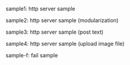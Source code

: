 sample1: http server sample

sample2: http server sample	(modularization)

sample3: http server sample (post text)

sample4: http server sample (upload image file)


sample-f: fail sample

